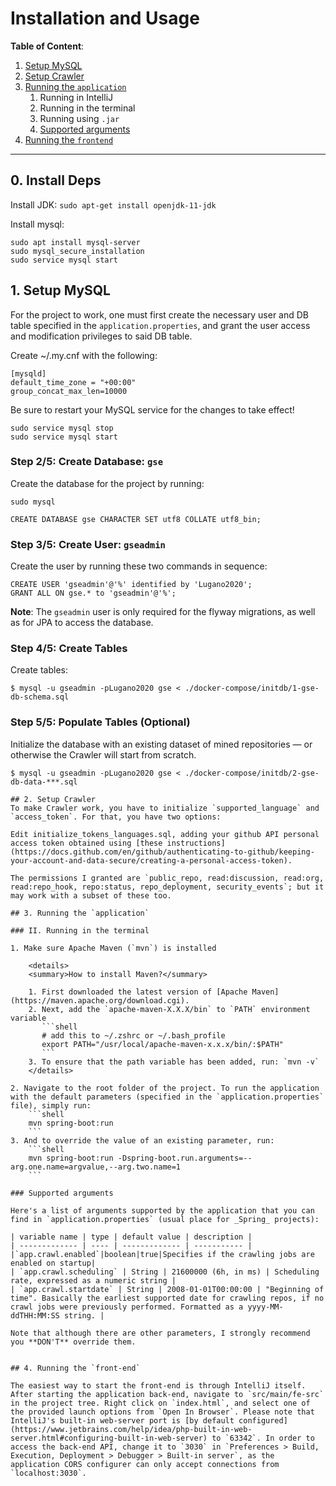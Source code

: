 # Installation and Usage

**Table of Content**:
1. [Setup MySQL](#1-setup-mysql)
2. [Setup Crawler](#2-setup-crawler)
3. [Running the `application`](#3-running-the-application)
   1. Running in IntelliJ
   2. Running in the terminal
   3. Running using `.jar`
   4. [Supported arguments](#supported-arguments)
4. [Running the `frontend`](#4-running-the-frontend)

---

## 0. Install Deps

Install JDK:
```sudo apt-get install openjdk-11-jdk```

Install mysql:

```
sudo apt install mysql-server
sudo mysql_secure_installation
sudo service mysql start
```


## 1. Setup MySQL

For the project to work, one must first create the necessary user and DB table specified in the <code>application.properties</code>, and grant the user access and modification privileges to said DB table.

Create ~/.my.cnf with the following:

```
[mysqld]
default_time_zone = "+00:00"
group_concat_max_len=10000
```

Be sure to restart your MySQL service for the changes to take effect!

```
sudo service mysql stop
sudo service mysql start
```

### Step 2/5: Create Database: `gse`

Create the database for the project by running:
```
sudo mysql
```

``` mysql
CREATE DATABASE gse CHARACTER SET utf8 COLLATE utf8_bin;
```

### Step 3/5: Create User: `gseadmin`

Create the user by running these two commands in sequence:  
``` mysql
CREATE USER 'gseadmin'@'%' identified by 'Lugano2020';
GRANT ALL ON gse.* to 'gseadmin'@'%';
```

**Note**: The `gseadmin` user is only required for the flyway migrations, as well as for JPA to access the database.


### Step 4/5: Create Tables
Create tables:
```shell
$ mysql -u gseadmin -pLugano2020 gse < ./docker-compose/initdb/1-gse-db-schema.sql
```

### Step 5/5: Populate Tables (Optional)
Initialize the database with an existing dataset of mined repositories — or otherwise the Crawler will start from scratch.
```shell
$ mysql -u gseadmin -pLugano2020 gse < ./docker-compose/initdb/2-gse-db-data-***.sql

## 2. Setup Crawler
To make Crawler work, you have to initialize `supported_language` and  `access_token`. For that, you have two options:

Edit initialize_tokens_languages.sql, adding your github API personal access token obtained using [these instructions](https://docs.github.com/en/github/authenticating-to-github/keeping-your-account-and-data-secure/creating-a-personal-access-token).

The permissions I granted are `public_repo, read:discussion, read:org, read:repo_hook, repo:status, repo_deployment, security_events`; but it may work with a subset of these too.
   
## 3. Running the `application`

### II. Running in the terminal

1. Make sure Apache Maven (`mvn`) is installed

    <details>
    <summary>How to install Maven?</summary>
    
    1. First downloaded the latest version of [Apache Maven](https://maven.apache.org/download.cgi).
    2. Next, add the `apache-maven-X.X.X/bin` to `PATH` environment variable
       ```shell
       # add this to ~/.zshrc or ~/.bash_profile
       export PATH="/usr/local/apache-maven-x.x.x/bin/:$PATH"
       ```
    3. To ensure that the path variable has been added, run: `mvn -v`
    </details>

2. Navigate to the root folder of the project. To run the application with the default parameters (specified in the `application.properties` file), simply run:
    ```shell
    mvn spring-boot:run
    ```
3. And to override the value of an existing parameter, run:
    ```shell
    mvn spring-boot:run -Dspring-boot.run.arguments=--arg.one.name=argvalue,--arg.two.name=1
    ```

### Supported arguments

Here's a list of arguments supported by the application that you can find in `application.properties` (usual place for _Spring_ projects):

| variable name | type | default value | description |
| ------------- | ---- | ------------- | ----------- |
|`app.crawl.enabled`|boolean|true|Specifies if the crawling jobs are enabled on startup|
| `app.crawl.scheduling` | String | 21600000 (6h, in ms) | Scheduling rate, expressed as a numeric string |
| `app.crawl.startdate` | String | 2008-01-01T00:00:00 | "Beginning of time". Basically the earliest supported date for crawling repos, if no crawl jobs were previously performed. Formatted as a yyyy-MM-ddTHH:MM:SS string. |
  
Note that although there are other parameters, I strongly recommend you **DON'T** override them.


## 4. Running the `front-end`

The easiest way to start the front-end is through IntelliJ itself. After starting the application back-end, navigate to `src/main/fe-src` in the project tree. Right click on `index.html`, and select one of the provided launch options from `Open In Browser`. Please note that IntelliJ's built-in web-server port is [by default configured](https://www.jetbrains.com/help/idea/php-built-in-web-server.html#configuring-built-in-web-server) to `63342`. In order to access the back-end API, change it to `3030` in `Preferences > Build, Execution, Deployment > Debugger > Built-in server`, as the application CORS configurer can only accept connections from `localhost:3030`.
